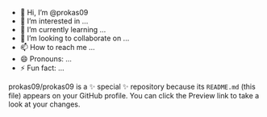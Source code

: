 - 👋 Hi, I’m @prokas09
- 👀 I’m interested in ...
- 🌱 I’m currently learning ...
- 💞️ I’m looking to collaborate on ...
- 📫 How to reach me ...
- 😄 Pronouns: ...
- ⚡ Fun fact: ...


prokas09/prokas09 is a ✨ special ✨ repository because its `README.md` (this file) appears on your GitHub profile.
You can click the Preview link to take a look at your changes.

